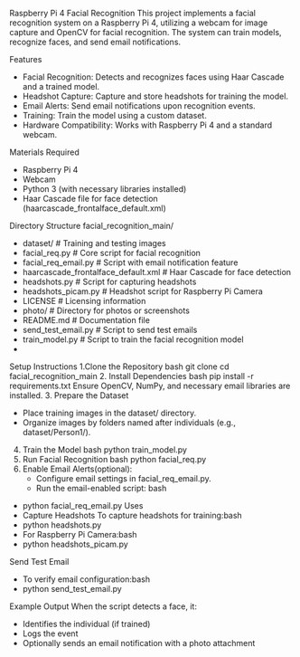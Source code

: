 Raspberry Pi 4 Facial Recognition
This project implements a facial recognition system on a Raspberry Pi 4, utilizing a webcam for image capture and OpenCV for facial recognition. The system can train models, recognize faces, and send email notifications.

Features
- Facial Recognition: Detects and recognizes faces using Haar Cascade and a trained model.
- Headshot Capture: Capture and store headshots for training the model.
- Email Alerts: Send email notifications upon recognition events.
- Training: Train the model using a custom dataset.
- Hardware Compatibility: Works with Raspberry Pi 4 and a standard webcam.

Materials Required
- Raspberry Pi 4
- Webcam
- Python 3 (with necessary libraries installed)
- Haar Cascade file for face detection (haarcascade_frontalface_default.xml)

Directory Structure
facial_recognition_main/
- dataset/                   # Training and testing images
- facial_req.py              # Core script for facial recognition
- facial_req_email.py        # Script with email notification feature
-  haarcascade_frontalface_default.xml  # Haar Cascade for face detection
- headshots.py               # Script for capturing headshots
-  headshots_picam.py         # Headshot script for Raspberry Pi Camera
- LICENSE                    # Licensing information
- photo/                     # Directory for photos or screenshots
-  README.md                  # Documentation file
- send_test_email.py         # Script to send test emails
-  train_model.py             # Script to train the facial recognition model
-  
Setup Instructions
1.Clone the Repository
   bash
   git clone 
   cd facial_recognition_main
2. Install Dependencies
   bash
   pip install -r requirements.txt
  Ensure OpenCV, NumPy, and necessary email libraries are installed.
3. Prepare the Dataset
   - Place training images in the dataset/ directory.
   - Organize images by folders named after individuals (e.g., dataset/Person1/).
4. Train the Model
   bash
   python train_model.py
5. Run Facial Recognition
   bash
   python facial_req.py
6. Enable Email Alerts(optional):
   - Configure email settings in facial_req_email.py.
   - Run the email-enabled script: bash
  - python facial_req_email.py
Uses
- Capture Headshots  To capture headshots for training:bash
- python headshots.py
- For Raspberry Pi Camera:bash
- python headshots_picam.py

Send Test Email
- To verify email configuration:bash
- python send_test_email.py

Example Output
When the script detects a face, it:
- Identifies the individual (if trained)
- Logs the event
- Optionally sends an email notification with a photo attachment

